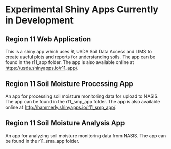Experimental Shiny Apps Currently in Development
=======================
Region 11 Web Application
-----------------------

This is a shiny app which uses R, USDA Soil Data Access and LIMS to create useful plots and reports for understanding soils.  The app can be found in the r11_app folder.  The app is also available online at https://usda.shinyapps.io/r11_app/.

Region 11 Soil Moisture Processing App
----------------------

An app for processing soil moisture monitoring data for upload to NASIS.  The app can be found in the r11_smp_app folder.  The app is also available online at http://hammerly.shinyapps.io/r11_smp_app/.

Region 11 Soil Moisture Analysis App
----------------------

An app for analyzing soil moisture monitoring data from NASIS.  The app can be found in the r11_sma_app folder.
